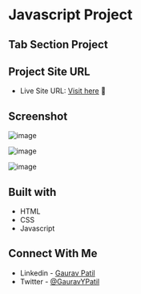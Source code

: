 # Javascript Project 

## Tab Section Project

## Project Site URL
- Live Site URL: [Visit here](https://tab-section-flow.netlify.app/) :rocket:

## Screenshot
![image](https://user-images.githubusercontent.com/102862547/229701245-8b3f94d7-0f27-4fff-a755-da371f8f9c97.png)

![image](https://user-images.githubusercontent.com/102862547/229701261-eea6bfe6-0bbc-4863-a164-0b941df474ea.png)

![image](https://user-images.githubusercontent.com/102862547/229701454-6c1c07e5-7a02-4ab9-a97e-1f532e57d1b2.png)


## Built with
- HTML
- CSS
- Javascript

## Connect With Me
- Linkedin - [Gaurav Patil](https://www.linkedin.com/in/gaurav-patil301/)
- Twitter - [@GauravYPatil](https://twitter.com/GauravYPatil)
